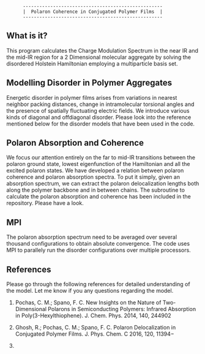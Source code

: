     
          ---------------------------------------------------
          |  Polaron Coherence in Conjugated Polymer Films  |
          ---------------------------------------------------

What is it?
-----------

This program calculates the Charge Modulation Spectrum in the near IR and the mid-IR region for a 2 Dimensional molecular aggregate by solving the disordered Holstein Hamiltonian employing a multiparticle basis set. 

Modelling Disorder in Polymer Aggregates
----------------------------------------

Energetic disorder in polymer films arises from variations in nearest neighbor packing distances, change in intramolecular torsional angles and the presence of spatially fluctuating electric fields. We introduce various kinds of diagonal and offdiagonal disorder. Please look into the reference mentioned below for the disorder models that have been used in the code. 


Polaron Absorption and Coherence 
----------------------------------------

We focus our attention entirely on the far to mid-IR transitions between the polaron ground state, lowest eigenfunction of the Hamiltonian and all the excited polaron states. We have developed a relation between polaron coherence and polaron absorption spectra. To put it simply, given an absorption spectrum, we can extract the polaron delocalization lengths both along the polymer backbone and in between chains. The subroutine to calculate the polaron absorption and coherence has been included in the repository. Please have a look.

MPI  
----

The polaron absorption spectrum need to be averaged over several thousand configurations to obtain absolute convergence. The code uses MPI to parallely run the disorder configurations over multiple processors. 
    
References
----------

Please go through the following references for detailed understanding of the model. Let me know if you any questions regarding the model.

1. Pochas, C. M.; Spano, F. C. New Insights on the Nature of Two-Dimensional Polarons in Semiconducting Polymers: Infrared
Absorption in Poly(3-Hexylthiophene). J. Chem. Phys. 2014, 140, 244902

2. Ghosh, R.; Pochas, C. M.; Spano, F. C. Polaron Delocalization in Conjugated Polymer Films. J. Phys. Chem. C 2016, 120, 11394−
11406.


    
    

